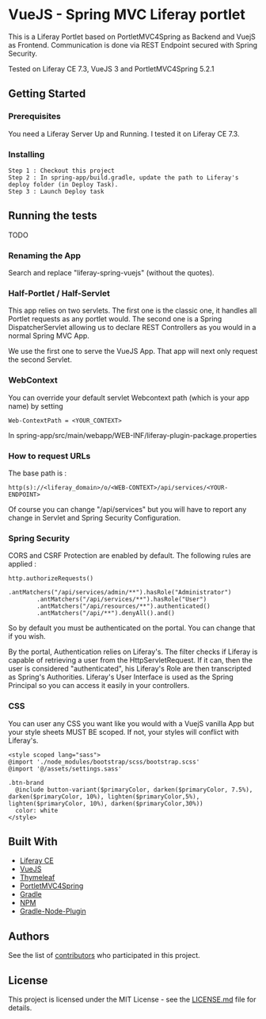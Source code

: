 # VueJS - Spring MVC Liferay portlet

This is a Liferay Portlet based on PortletMVC4Spring as Backend and VuejS as Frontend.
Communication is done via REST Endpoint secured with Spring Security.

Tested on Liferay CE 7.3, VueJS 3 and PortletMVC4Spring 5.2.1

## Getting Started



### Prerequisites

You need a Liferay Server Up and Running. I tested it on Liferay CE 7.3.

### Installing

```
Step 1 : Checkout this project
Step 2 : In spring-app/build.gradle, update the path to Liferay's deploy folder (in Deploy Task).
Step 3 : Launch Deploy task
```

## Running the tests

TODO

### Renaming the App

Search and replace "liferay-spring-vuejs" (without the quotes).

### Half-Portlet / Half-Servlet

This app relies on two servlets. The first one is the classic one, it handles all Portlet requests as any portlet would.
The second one is a Spring DispatcherServlet allowing us to declare REST Controllers as you would in a normal Spring MVC App.

We use the first one to serve the VueJS App. That app will next only request the second Servlet.

### WebContext

You can override your default servlet Webcontext path (which is your app name) by setting
```
Web-ContextPath = <YOUR_CONTEXT>
```
In spring-app/src/main/webapp/WEB-INF/liferay-plugin-package.properties

### How to request URLs

The base path is :
```
http(s)://<liferay_domain>/o/<WEB-CONTEXT>/api/services/<YOUR-ENDPOINT>
```
Of course you can change "/api/services" but you will have to report any change in Servlet and Spring Security Configuration.


### Spring Security

CORS and CSRF Protection are enabled by default.
The following rules are applied :
```
http.authorizeRequests()
		.antMatchers("/api/services/admin/**").hasRole("Administrator")
		.antMatchers("/api/services/**").hasRole("User")
		.antMatchers("/api/resources/**").authenticated()
		.antMatchers("/api/**").denyAll().and()
```
So by default you must be authenticated on the portal. You can change that if you wish.

By the portal, Authentication relies on Liferay's. The filter checks if Liferay is capable of retrieving a user from the HttpServletRequest.
If it can, then the user is considered "authenticated", his Liferay's Role are then transcripted as Spring's Authorities.
Liferay's User Interface is used as the Spring Principal so you can access it easily in your controllers.


### CSS

You can user any CSS you want like you would with a VuejS vanilla App but your style sheets MUST BE scoped.
If not, your styles will conflict with Liferay's.

```
<style scoped lang="sass">
@import './node_modules/bootstrap/scss/bootstrap.scss'
@import '@/assets/settings.sass'

.btn-brand
  @include button-variant($primaryColor, darken($primaryColor, 7.5%), darken($primaryColor, 10%), lighten($primaryColor,5%), lighten($primaryColor, 10%), darken($primaryColor,30%))
  color: white
</style>
```


## Built With

* [Liferay CE](https://github.com/liferay/liferay-portal)
* [VueJS](https://vuejs.org/) 
* [Thymeleaf](https://www.thymeleaf.org/) 
* [PortletMVC4Spring](https://github.com/liferay/portletmvc4spring)
* [Gradle](https://gradle.org/)
* [NPM](https://www.npmjs.com/)
* [Gradle-Node-Plugin](https://github.com/node-gradle/gradle-node-plugin)

## Authors

See the list of [contributors](https://github.com/genmllc/liferay-spring-vuejs/contributors) who participated in this project.

## License

This project is licensed under the MIT License - see the [LICENSE.md](LICENSE.md) file for details.

